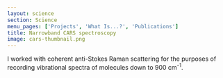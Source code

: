 ```yaml
---
layout: science
section: Science
menu_pages: ['Projects', 'What Is...?', 'Publications']
title: Narrowband CARS spectroscopy
image: cars-thumbnail.png
---
```

I worked with coherent anti-Stokes Raman scattering for the purposes of recording vibrational spectra of molecules down to 900 cm<sup>-1</sup>.
